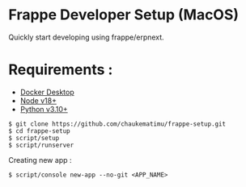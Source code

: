 # Frappe Developer Setup (MacOS)

Quickly start developing using frappe/erpnext.

# Requirements :

- [Docker Desktop](https://docs.docker.com/desktop/install/mac-install/)
- [Node v18+](https://github.com/nvm-sh/nvm?tab=readme-ov-file#installing-and-updating)
- [Python v3.10+](https://github.com/pyenv/pyenv?tab=readme-ov-file#homebrew-in-macos)

```shell
$ git clone https://github.com/chaukematimu/frappe-setup.git
$ cd frappe-setup
$ script/setup
$ script/runserver
```

Creating new app :

```shell
$ script/console new-app --no-git <APP_NAME> 
```

